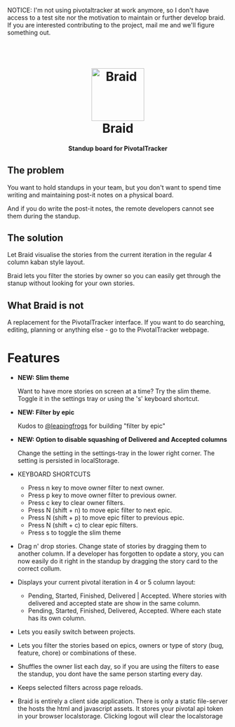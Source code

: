 NOTICE: I'm not using pivotaltracker at work anymore, so I don't have access to a test site nor the motivation to maintain or further develop braid. If you are interested contributing to the project, mail me and we'll figure something out.

<h1 align="center">
  <br>
  <a href="https://braid.netlify.com">
    <img src="https://raw.githubusercontent.com/jobn/braid/master/src/icon.png" alt="Braid" width="120">
  </a>
  <br>
  Braid
  <br>
</h1>

<h4 align="center">Standup board for PivotalTracker</h4>

## The problem

You want to hold standups in your team, but you don't want to spend time writing and maintaining post-it notes on a physical board.

And if you do write the post-it notes, the remote developers cannot see them during the standup.

## The solution

Let Braid visualise the stories from the current iteration in the regular 4 column kaban style layout.

Braid lets you filter the stories by owner so you can easily get through the stanup without looking for your own stories.

## What Braid is not

A replacement for the PivotalTracker interface. If you want to do searching, editing, planning or anything else - go to the PivotalTracker webpage.

# Features

- **NEW: Slim theme**

  Want to have more stories on screen at a time? Try the slim theme. Toggle it in the settings tray or using the 's' keyboard shortcut.

- **NEW: Filter by epic**

  Kudos to [@leapingfrogs](https://github.com/leapingfrogs) for building "filter by epic"

- **NEW: Option to disable squashing of Delivered and Accepted columns**

  Change the setting in the settings-tray in the lower right corner. The setting is persisted in localStorage.

* KEYBOARD SHORTCUTS

  - Press n key to move owner filter to next owner.
  - Press p key to move owner filter to previous owner.
  - Press c key to clear owner filters.
  - Press N (shift + n) to move epic filter to next epic.
  - Press N (shift + p) to move epic filter to previous epic.
  - Press N (shift + c) to clear epic filters.
  - Press s to toggle the slim theme

- Drag n' drop stories. Change state of stories by dragging them to another column. If a developer has forgotten to opdate a story, you can now easily do it right in the standup by dragging the story card to the correct collum.

* Displays your current pivotal iteration in 4 or 5 column layout:

  - Pending, Started, Finished, Delivered | Accepted. Where stories with delivered and accepted state are show in the same column.
  - Pending, Started, Finished, Delivered, Accepted. Where each state has its own column.

* Lets you easily switch between projects.

* Lets you filter the stories based on epics, owners or type of story (bug, feature, chore) or combinations of these.

* Shuffles the owner list each day, so if you are using the filters to ease the standup, you dont have the same person starting every day.

* Keeps selected filters across page reloads.

* Braid is entirely a client side application. There is only a static file-server the hosts the html and javascript assets. It stores your pivotal api token in your browser localstorage. Clicking logout will clear the localstorage
